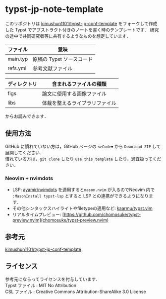 # typst-jp-note-template
このリポジトリは
[kimushun1101/typst-jp-conf-template](https://github.com/kimushun1101/typst-jp-conf-template) をフォークして作成した
Typst でアブストラクト付きのノートを書く時のテンプレートです．
研究の途中で共同研究者等に共有するようなものを想定しています．


| ファイル  | 意味                    |
| -------- | ----------------------- |
| main.typ | 原稿の Typst ソースコード |
| refs.yml | 参考文献ファイル          |


| ディレクトリ | 含まれるファイルの種類          |
| ------------- | --------------------------- |
| figs　　      | 論文に使用する画像ファイル    |
| libs　　      | 体裁を整えるライブラリファイル |


からお読みできます．

## 使用方法
GitHub に慣れていない方は，GitHub ページの `<>Code▼` から `Download ZIP` して展開してください．  
慣れている方は，`git clone` したり `use this template` したり，適宜扱ってください．

### Neovim + nvimdots

- LSP: [ayamir/nvimdots](ayamir/nvimdots) を適用すると`mason.nvim` が入るのでNeovim 内で `:MasonInstall typst-lsp` とすると LSP との連携ができるようになります．
- その他シンタックスハイライトやfiletypeの適用など: [kaarmu/typst.vim](kaarmu/typst.vim)
- リアルタイムプレビュー: [https://github.com/chomosuke/typst-preview.nvim](chomosuke/typst-preview.nvim)

## 参考元
[kimushun1101/typst-jp-conf-template](https://github.com/kimushun1101/typst-jp-conf-template) 

## ライセンス
参考元にならってライセンスを付与しています．  
Typst ファイル : MIT No Attribution  
CSL ファイル : Creative Commons Attribution-ShareAlike 3.0 License  
